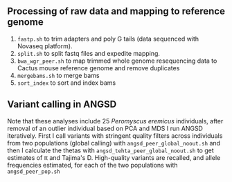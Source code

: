 ## Processing of raw data and mapping to reference genome
1. ```fastp.sh``` to trim adapters and poly G tails (data sequenced with Novaseq platform).
2. ```split.sh``` to split fastq files and expedite mapping.
3. ```bwa_wgr_peer.sh``` to map trimmed whole genome resequencing data to Cactus mouse reference genome and remove duplicates
4. ```mergebams.sh``` to merge bams
5. ```sort_index``` to sort and index bams

## Variant calling in ANGSD
Note that these analyses include 25 *Peromyscus eremicus* individuals, after removal of an outlier individual based on PCA and MDS 
I run ANGSD iteratively. First I call variants with stringent quality filters across individuals from two populations (global calling) with ```angsd_peer_global_noout.sh``` and then I calculate the thetas with ```angsd_tehta_peer_global_noout.sh``` to get estimates of π and Tajima's D. 
High-quality variants are recalled, and allele frequencies estimated, for each of the two populations with ```angsd_peer_pop.sh```


